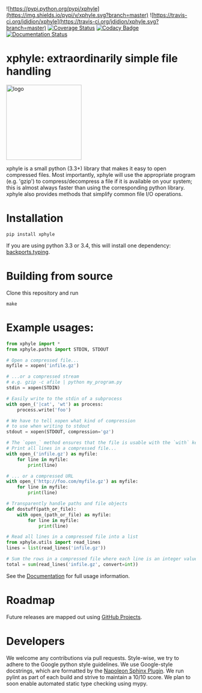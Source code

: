 ![https://pypi.python.org/pypi/xphyle](https://img.shields.io/pypi/v/xphyle.svg?branch=master)
![https://travis-ci.org/jdidion/xphyle](https://travis-ci.org/jdidion/xphyle.svg?branch=master)
[![Coverage Status](https://img.shields.io/coveralls/jdidion/xphyle/master.svg)](https://coveralls.io/github/jdidion/xphyle?branch=master)
[![Codacy Badge](https://api.codacy.com/project/badge/Grade/b2c0baa52b604e39a09ed108ac2f53ee)](https://www.codacy.com/app/jdidion/xphyle?utm_source=github.com&amp;utm_medium=referral&amp;utm_content=jdidion/xphyle&amp;utm_campaign=Badge_Grade)
[![Documentation Status](https://readthedocs.org/projects/xphyle/badge/?version=latest)](http://xphyle.readthedocs.io/en/latest/?badge=latest)

# xphyle: extraordinarily simple file handling

<img src="https://github.com/jdidion/xphyle/blob/master/docs/logo.png?raw=true"
     alt="logo" width="200" height="200">

xphyle is a small python (3.3+) library that makes it easy to open compressed
files. Most importantly, xphyle will use the appropriate program (e.g. 'gzip') to compress/decompress a file if it is available on your system; this is almost always faster than using the corresponding python library. xphyle also provides methods that simplify common file I/O operations.

# Installation

```
pip install xphyle
```

If you are using python 3.3 or 3.4, this will install one dependency: [backports.typing](https://pypi.python.org/pypi/backports.typing).

# Building from source

Clone this repository and run

```
make
```

# Example usages:

```python
from xphyle import *
from xphyle.paths import STDIN, STDOUT

# Open a compressed file...
myfile = xopen('infile.gz')

# ...or a compressed stream
# e.g. gzip -c afile | python my_program.py
stdin = xopen(STDIN)

# Easily write to the stdin of a subprocess
with open_('|cat', 'wt') as process:
    process.write('foo')

# We have to tell xopen what kind of compression
# to use when writing to stdout
stdout = xopen(STDOUT, compression='gz')

# The `open_` method ensures that the file is usable with the `with` keyword.
# Print all lines in a compressed file...
with open_('infile.gz') as myfile:
    for line in myfile:
        print(line)

# ... or a compressed URL
with open_('http://foo.com/myfile.gz') as myfile:
    for line in myfile:
        print(line)

# Transparently handle paths and file objects
def dostuff(path_or_file):
    with open_(path_or_file) as myfile:
        for line in myfile:
            print(line)

# Read all lines in a compressed file into a list
from xphyle.utils import read_lines
lines = list(read_lines('infile.gz'))

# Sum the rows in a compressed file where each line is an integer value
total = sum(read_lines('infile.gz', convert=int))
```

See the [Documentation](http://xphyle.readthedocs.io/en/latest/?badge=latest) for full usage information.

# Roadmap

Future releases are mapped out using [GitHub Projects](https://github.com/jdidion/xphyle/projects).

# Developers

We welcome any contributions via pull requests. Style-wise, we try to adhere to the Google python style guidelines. We use Google-style docstrings, which are formatted by the [Napoleon Sphinx Plugin](https://pypi.python.org/pypi/sphinxcontrib-napoleon). We run pylint as part of each build and strive to maintain a 10/10 score. We plan to soon enable automated static type checking using mypy.
